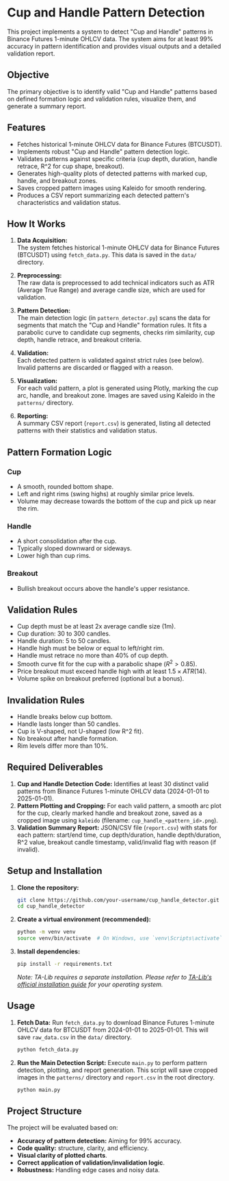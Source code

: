 # Cup and Handle Pattern Detection

This project implements a system to detect "Cup and Handle" patterns in Binance Futures 1-minute OHLCV data. The system aims for at least 99% accuracy in pattern identification and provides visual outputs and a detailed validation report.

## Objective

The primary objective is to identify valid "Cup and Handle" patterns based on defined formation logic and validation rules, visualize them, and generate a summary report.

## Features

- Fetches historical 1-minute OHLCV data for Binance Futures (BTCUSDT).
- Implements robust "Cup and Handle" pattern detection logic.
- Validates patterns against specific criteria (cup depth, duration, handle retrace, R^2 for cup shape, breakout).
- Generates high-quality plots of detected patterns with marked cup, handle, and breakout zones.
- Saves cropped pattern images using Kaleido for smooth rendering.
- Produces a CSV report summarizing each detected pattern's characteristics and validation status.

## How It Works

1. **Data Acquisition:**  
   The system fetches historical 1-minute OHLCV data for Binance Futures (BTCUSDT) using `fetch_data.py`. This data is saved in the `data/` directory.

2. **Preprocessing:**  
   The raw data is preprocessed to add technical indicators such as ATR (Average True Range) and average candle size, which are used for validation.

3. **Pattern Detection:**  
   The main detection logic (in `pattern_detector.py`) scans the data for segments that match the "Cup and Handle" formation rules. It fits a parabolic curve to candidate cup segments, checks rim similarity, cup depth, handle retrace, and breakout criteria.

4. **Validation:**  
   Each detected pattern is validated against strict rules (see below). Invalid patterns are discarded or flagged with a reason.

5. **Visualization:**  
   For each valid pattern, a plot is generated using Plotly, marking the cup arc, handle, and breakout zone. Images are saved using Kaleido in the `patterns/` directory.

6. **Reporting:**  
   A summary CSV report (`report.csv`) is generated, listing all detected patterns with their statistics and validation status.

## Pattern Formation Logic

### Cup

- A smooth, rounded bottom shape.
- Left and right rims (swing highs) at roughly similar price levels.
- Volume may decrease towards the bottom of the cup and pick up near the rim.

### Handle

- A short consolidation after the cup.
- Typically sloped downward or sideways.
- Lower high than cup rims.

### Breakout

- Bullish breakout occurs above the handle's upper resistance.

## Validation Rules

- Cup depth must be at least 2x average candle size (1m).
- Cup duration: 30 to 300 candles.
- Handle duration: 5 to 50 candles.
- Handle high must be below or equal to left/right rim.
- Handle must retrace no more than 40% of cup depth.
- Smooth curve fit for the cup with a parabolic shape ($R^2 > 0.85$).
- Price breakout must exceed handle high with at least $1.5 \times ATR(14)$.
- Volume spike on breakout preferred (optional but a bonus).

## Invalidation Rules

- Handle breaks below cup bottom.
- Handle lasts longer than 50 candles.
- Cup is V-shaped, not U-shaped (low R^2 fit).
- No breakout after handle formation.
- Rim levels differ more than 10%.

## Required Deliverables

1.  **Cup and Handle Detection Code:** Identifies at least 30 distinct valid patterns from Binance Futures 1-minute OHLCV data (2024-01-01 to 2025-01-01).
2.  **Pattern Plotting and Cropping:** For each valid pattern, a smooth arc plot for the cup, clearly marked handle and breakout zone, saved as a cropped image using `kaleido` (filename: `cup_handle_<pattern_id>.png`).
3.  **Validation Summary Report:** JSON/CSV file (`report.csv`) with stats for each pattern: start/end time, cup depth/duration, handle depth/duration, R^2 value, breakout candle timestamp, valid/invalid flag with reason (if invalid).

## Setup and Installation

1.  **Clone the repository:**

    ```bash
    git clone https://github.com/your-username/cup_handle_detector.git
    cd cup_handle_detector
    ```

2.  **Create a virtual environment (recommended):**

    ```bash
    python -m venv venv
    source venv/bin/activate  # On Windows, use `venv\Scripts\activate`
    ```

3.  **Install dependencies:**
    ```bash
    pip install -r requirements.txt
    ```
    _Note: TA-Lib requires a separate installation. Please refer to [TA-Lib's official installation guide](https://mrjbq7.github.io/ta-lib/install.html) for your operating system._

## Usage

1.  **Fetch Data:**
    Run `fetch_data.py` to download Binance Futures 1-minute OHLCV data for BTCUSDT from 2024-01-01 to 2025-01-01. This will save `raw_data.csv` in the `data/` directory.

    ```bash
    python fetch_data.py
    ```

2.  **Run the Main Detection Script:**
    Execute `main.py` to perform pattern detection, plotting, and report generation. This script will save cropped images in the `patterns/` directory and `report.csv` in the root directory.
    ```bash
    python main.py
    ```

## Project Structure

The project will be evaluated based on:

- **Accuracy of pattern detection:** Aiming for 99% accuracy.
- **Code quality:** structure, clarity, and efficiency.
- **Visual clarity of plotted charts**.
- **Correct application of validation/invalidation logic**.
- **Robustness:** Handling edge cases and noisy data.
